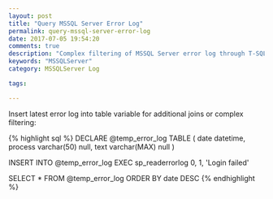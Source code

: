 ```yaml
---
layout: post
title: "Query MSSQL Server Error Log"
permalink: query-mssql-server-error-log
date: 2017-07-05 19:54:20
comments: true
description: "Complex filtering of MSSQL Server error log through T-SQL."
keywords: "MSSQLServer"
category: MSSQLServer Log

tags:

---
```



Insert latest error log into table variable for additional joins or complex filtering:

{% highlight sql %}
DECLARE @temp_error_log TABLE
(
 date datetime,
 process varchar(50) null,
 text varchar(MAX) null
)

INSERT INTO @temp_error_log
EXEC sp_readerrorlog 0, 1, 'Login failed' 

SELECT * FROM @temp_error_log 
ORDER BY date DESC
{% endhighlight %}

